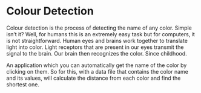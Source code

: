 # Colour Detection
 
Colour detection is the process of detecting the name of any color. Simple isn’t it? Well, for humans this is an extremely easy task but for computers, it is not straightforward. Human eyes and brains work together to translate light into color. Light receptors that are present in our eyes transmit the signal to the brain. Our brain then recognizes the color. Since childhood.

An application which you can automatically get the name of the color by clicking on them. So for this, with a data file that contains the color name and its values, will calculate the distance from each color and find the shortest one.